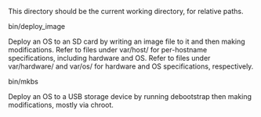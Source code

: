 This directory should be the current working directory, for relative paths.

  bin/deploy_image <hostname>

Deploy an OS to an SD card by writing an image file to it and then making modifications.  Refer to files under var/host/ for per-hostname specifications, including hardware and OS.  Refer to files under var/hardware/ and var/os/ for hardware and OS specifications, respectively.

  bin/mkbs <device>

Deploy an OS to a USB storage device by running debootstrap then making modifications, mostly via chroot.
